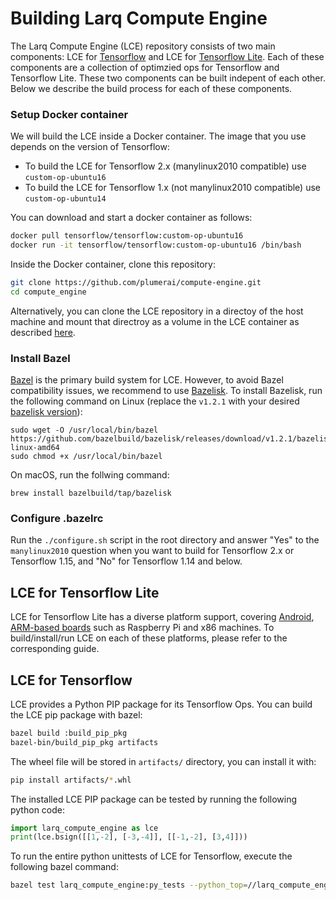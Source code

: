 # Building Larq Compute Engine #

The Larq Compute Engine (LCE) repository consists of two main components:
LCE for [Tensorflow](#LCE-for-Tensorflow) and LCE for [Tensorflow Lite](#LCE-for-Tensorflow-Lite).
Each of these components are a collection of optimzied ops for Tensorflow and
Tensorflow Lite.
These two components can be built indepent of each other. Below we describe
the build process for each of these components.

### Setup Docker container ###
We will build the LCE inside a Docker container.
The image that you use depends on the version of Tensorflow:

- To build the LCE for Tensorflow 2.x (manylinux2010 compatible)
  use `custom-op-ubuntu16`
- To build the LCE for Tensorflow 1.x (not manylinux2010 compatible)
  use `custom-op-ubuntu14`

You can download and start a docker container as follows:
``` bash
docker pull tensorflow/tensorflow:custom-op-ubuntu16
docker run -it tensorflow/tensorflow:custom-op-ubuntu16 /bin/bash
```

Inside the Docker container, clone this repository:
``` bash
git clone https://github.com/plumerai/compute-engine.git
cd compute_engine
```

Alternatively, you can clone the LCE repository in a directoy of the
host machine and mount that directroy as a volume in the LCE container
as described [here](https://docs.docker.com/storage/volumes/).

### Install Bazel ###

[Bazel](https://bazel.build/) is the primary build system for LCE.
However, to avoid Bazel compatibility issues,
we recommend to use [Bazelisk](https://github.com/bazelbuild/bazelisk).
To install Bazelisk, run the following command on Linux
(replace the ```v1.2.1``` with your desired
[bazelisk version](https://github.com/bazelbuild/bazelisk/releases)):

```shell
sudo wget -O /usr/local/bin/bazel https://github.com/bazelbuild/bazelisk/releases/download/v1.2.1/bazelisk-linux-amd64
sudo chmod +x /usr/local/bin/bazel
```

On macOS, run the follwing command:
```
brew install bazelbuild/tap/bazelisk
```

### Configure .bazelrc ###
Run the ```./configure.sh``` script in the root directory and answer
"Yes" to the ```manylinux2010``` question when you want to build for
Tensorflow 2.x or Tensorflow 1.15, and "No" for Tensorflow 1.14 and below.

## LCE for Tensorflow Lite ##
LCE for Tensorflow Lite has a diverse platform support, covering
[Android](./quickstart_android.md), [ARM-based boards](./quickstart_arm.md)
such as Raspberry Pi and x86 machines. To build/install/run LCE on
each of these platforms, please refer to the corresponding guide.

## LCE for Tensorflow ##

LCE provides a Python PIP package for its Tensorflow Ops.
You can build the LCE pip package with bazel:
``` bash
bazel build :build_pip_pkg
bazel-bin/build_pip_pkg artifacts
```

The wheel file will be stored in `artifacts/` directory, you can install
it with:
``` bash
pip install artifacts/*.whl
```

The installed LCE PIP package can be tested by running the following
python code:
```python
import larq_compute_engine as lce
print(lce.bsign([[1,-2], [-3,-4]], [[-1,-2], [3,4]]))
```

To run the entire python unittests of LCE for Tensorflow, execute the following
bazel command:
``` bash
bazel test larq_compute_engine:py_tests --python_top=//larq_compute_engine:pyruntime
```
